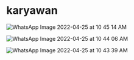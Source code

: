 # karyawan
![WhatsApp Image 2022-04-25 at 10 45 14 AM](https://user-images.githubusercontent.com/100669802/165078909-dec62a8e-b4f2-42de-9114-e030cf48fe75.jpeg)

![WhatsApp Image 2022-04-25 at 10 44 06 AM](https://user-images.githubusercontent.com/100669802/165078883-816146ce-082a-4e87-87e4-313183b7a089.jpeg)

![WhatsApp Image 2022-04-25 at 10 43 39 AM](https://user-images.githubusercontent.com/100669802/165078864-c058c48a-b3eb-4f2e-a723-85d038a045eb.jpeg)
